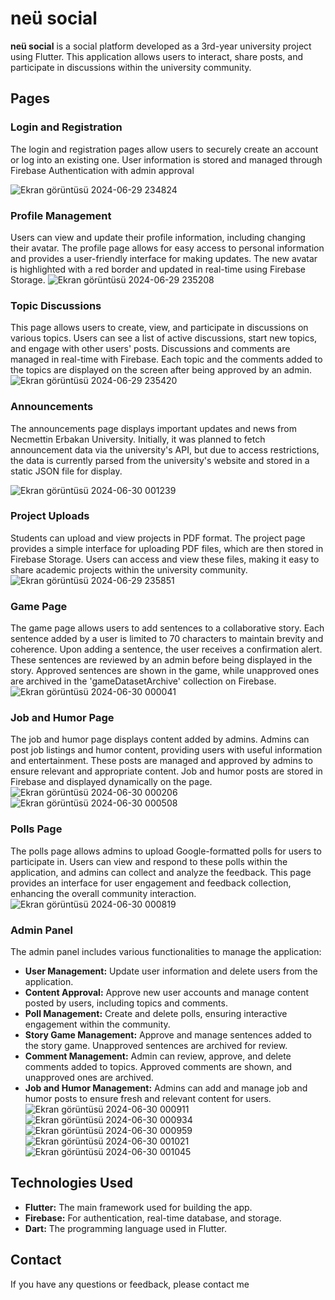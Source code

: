 # neü social

**neü social** is a social platform developed as a 3rd-year university project using Flutter. This application allows users to interact, share posts, and participate in discussions within the university community.


## Pages

### Login and Registration

The login and registration pages allow users to securely create an account or log into an existing one. User information is stored and managed through Firebase Authentication with admin approval

![Ekran görüntüsü 2024-06-29 234824](https://github.com/senanurincekara/neu_Social-flutter/assets/97362569/0295b7c5-0fbb-47a6-8a48-56d67dc08932)

### Profile Management

Users can view and update their profile information, including changing their avatar. The profile page allows for easy access to personal information and provides a user-friendly interface for making updates. The new avatar is highlighted with a red border and updated in real-time using Firebase Storage.
![Ekran görüntüsü 2024-06-29 235208](https://github.com/senanurincekara/neu_Social-flutter/assets/97362569/a6538a03-702b-4cfc-8266-5ec77e9a4a4d)

### Topic Discussions

This page allows users to create, view, and participate in discussions on various topics. Users can see a list of active discussions, start new topics, and engage with other users' posts. Discussions and comments are managed in real-time with Firebase. Each topic and the comments added to the topics are displayed on the screen after being approved by an admin.
![Ekran görüntüsü 2024-06-29 235420](https://github.com/senanurincekara/neu_Social-flutter/assets/97362569/6ae8047b-4f6c-4159-ba65-7fe8d75086eb)

### Announcements

The announcements page displays important updates and news from Necmettin Erbakan University. Initially, it was planned to fetch announcement data via the university's API, but due to access restrictions, the data is currently parsed from the university's website and stored in a static JSON file for display.

![Ekran görüntüsü 2024-06-30 001239](https://github.com/senanurincekara/neu_Social-flutter/assets/97362569/71408454-d2a1-49aa-8be6-d73305a322f0)

### Project Uploads

Students can upload and view projects in PDF format. The project page provides a simple interface for uploading PDF files, which are then stored in Firebase Storage. Users can access and view these files, making it easy to share academic projects within the university community.
![Ekran görüntüsü 2024-06-29 235851](https://github.com/senanurincekara/neu_Social-flutter/assets/97362569/6dbd0dee-7233-444f-8bb8-ba4825e3ad0f)

### Game Page

The game page allows users to add sentences to a collaborative story. Each sentence added by a user is limited to 70 characters to maintain brevity and coherence. Upon adding a sentence, the user receives a confirmation alert. These sentences are reviewed by an admin before being displayed in the story. Approved sentences are shown in the game, while unapproved ones are archived in the 'gameDatasetArchive' collection on Firebase.
![Ekran görüntüsü 2024-06-30 000041](https://github.com/senanurincekara/neu_Social-flutter/assets/97362569/31d8939a-c7cb-44b8-83d6-043937f3349f)

### Job and Humor Page

The job and humor page displays content added by admins. Admins can post job listings and humor content, providing users with useful information and entertainment. These posts are managed and approved by admins to ensure relevant and appropriate content. Job and humor posts are stored in Firebase and displayed dynamically on the page.
![Ekran görüntüsü 2024-06-30 000206](https://github.com/senanurincekara/neu_Social-flutter/assets/97362569/2e2a3d51-bdc3-4d32-ba7e-ca99afaae4cb)
![Ekran görüntüsü 2024-06-30 000508](https://github.com/senanurincekara/neu_Social-flutter/assets/97362569/52ac24e9-2af7-4a34-bb4b-a2a1987cf70d)

### Polls Page

The polls page allows admins to upload Google-formatted polls for users to participate in. Users can view and respond to these polls within the application, and admins can collect and analyze the feedback. This page provides an interface for user engagement and feedback collection, enhancing the overall community interaction.
![Ekran görüntüsü 2024-06-30 000819](https://github.com/senanurincekara/neu_Social-flutter/assets/97362569/7b4995ca-0585-44bd-a277-ddb8b5de358a)

### Admin Panel

The admin panel includes various functionalities to manage the application:

- **User Management:** Update user information and delete users from the application.
- **Content Approval:** Approve new user accounts and manage content posted by users, including topics and comments.
- **Poll Management:** Create and delete polls, ensuring interactive engagement within the community.
- **Story Game Management:** Approve and manage sentences added to the story game. Unapproved sentences are archived for review.
- **Comment Management:** Admin can review, approve, and delete comments added to topics. Approved comments are shown, and unapproved ones are archived.
- **Job and Humor Management:** Admins can add and manage job and humor posts to ensure fresh and relevant content for users.
![Ekran görüntüsü 2024-06-30 000911](https://github.com/senanurincekara/neu_Social-flutter/assets/97362569/515f8120-5829-4216-b38f-d4ded95ec3b5)
![Ekran görüntüsü 2024-06-30 000934](https://github.com/senanurincekara/neu_Social-flutter/assets/97362569/1e34cdca-48dc-4723-b5ed-19a6f9e100fe)
![Ekran görüntüsü 2024-06-30 000959](https://github.com/senanurincekara/neu_Social-flutter/assets/97362569/48b759e3-4674-4742-b2d9-6848bb4acfca)
![Ekran görüntüsü 2024-06-30 001021](https://github.com/senanurincekara/neu_Social-flutter/assets/97362569/20c6a32d-3643-455f-9244-3320964a2e8f)
![Ekran görüntüsü 2024-06-30 001045](https://github.com/senanurincekara/neu_Social-flutter/assets/97362569/8afb8ffc-8e9f-4ba5-92dd-c5955d0baa76)


## Technologies Used

- **Flutter:** The main framework used for building the app.
- **Firebase:** For authentication, real-time database, and storage.
- **Dart:** The programming language used in Flutter.


## Contact

If you have any questions or feedback, please contact me 

